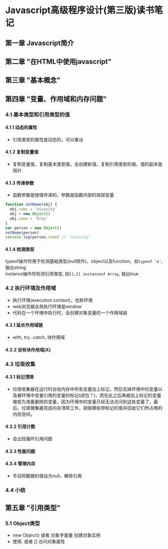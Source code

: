 # Javascript高级程序设计(第三版)读书笔记

## 第一章 Javascript简介

## 第二章 "在HTML中使用javascript"

## 第三章 "基本概念"

## 第四章 "变量、作用域和内存问题"
### 4.1 基本类型和引用类型的值
#### 4.1.1 动态的属性
- 引用类型的属性是动态的，可以重设
#### 4.1.2 复制变量值
- 复制变量值，复制基本类型值，会创建新值，复制引用类型的值，值的副本是指针
#### 4.1.3 传递参数
- 函数参数是按值传递的，参数是函数内部的局部变量
```js
function setName(obj) {
  obj.name = 'nicocity'
  obj = new Object()
  obj.name = 'Grey'
}
var person = new Object()
setName(person)
console.log(person.name) // 'nicocity'
```
#### 4.1.4 检测类型
typeof操作符用于检测基础类型(null除外)，object以及function，如`typeof 'a'`,输出string  
instance操作符检测引用类型, 如`[1,2] instanceof Array`, 输出true  

### 4.2 执行环境及作用域
- 执行环境(execution context)，也称环境  
- web浏览器全局执行环境是window  
- 代码在一个环境中执行时，会创建对象变量的一个作用域链
#### 4.2.1 延长作用域链
- with, try...catch, 块作用域
#### 4.2.2 没有块作用域(X)

### 4.3 垃圾收集
#### 4.3.1 标记清除
- 垃圾收集器在运行时会给内存中所有变量加上标记，然后去掉环境中的变量以及被环境中变量引用的变量的标记(闭包？)，而在此之后再被加上标记的变量被视为准备删除的变量，因为环境中的变量已经无法访问到这些变量了，最后，垃圾搜集器完成内存清除工作，销毁哪些带标记的值并回收它们所占用的内存空间。
#### 4.3.2 引用计数
- 会出现循环引用问题
#### 4.3.3 性能问题
#### 4.3.4 管理内存
- 手动将数据的值设为null，解除引用

### 4.4 小结

## 第五章 "引用类型"
### 5.1 Object类型
- new Object() 或者 对象字面量 创建对象实例
- 使用. 或者 [] 访问对象属性